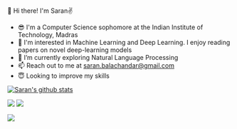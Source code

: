 👋 Hi there! I'm Saran✌️
- 😎 I'm a Computer Science sophomore at the Indian Institute of Technology, Madras
- 🤖 I'm interested in Machine Learning and Deep Learning. I enjoy reading papers on novel deep-learning models
- 🌱 I’m currently exploring Natural Language Processing
- 📫 Reach out to me at saran.balachandar@gmail.com
- 😇 Looking to improve my skills


[![Saran's github stats](https://github-readme-stats.vercel.app/api?username=saran18&count_private=true&show_icons=true&theme=radical&hide_rank=false)](https://github.com/anuraghazra/github-readme-stats)

<img src="https://github-readme-streak-stats.herokuapp.com/?user=saran18&theme=radical"/>


<img src="https://github-readme-stats.vercel.app/api/top-langs?username=saran18&theme=radical"/>


[![](https://img.shields.io/badge/linkedin-%230077B5.svg?style=for-the-badge&logo=linkedin)]([https://www.linkedin.com/in/shankar-balajee-sambasivam-8338b8227/](https://www.linkedin.com/in/saran-v-balachandar-156182183/))

